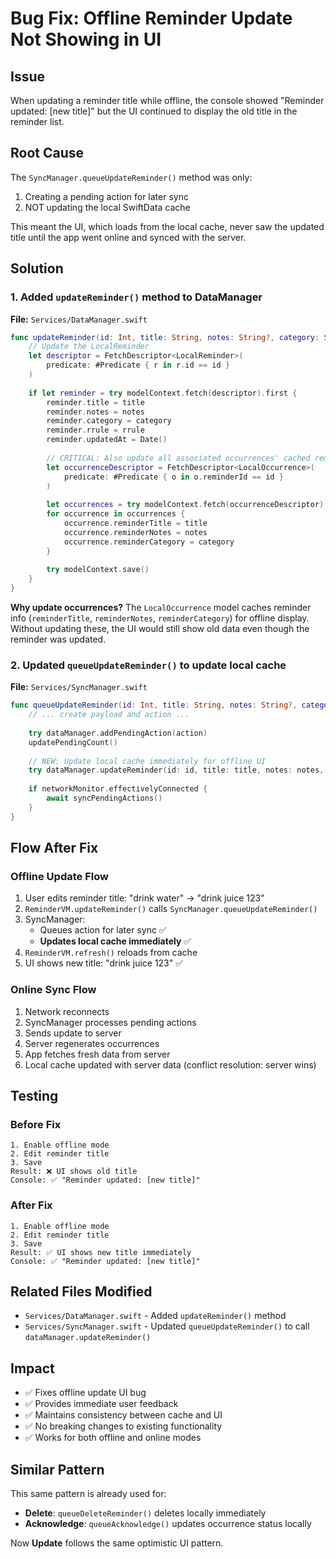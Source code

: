 # Bug Fix: Offline Reminder Update Not Showing in UI

## Issue
When updating a reminder title while offline, the console showed "Reminder updated: [new title]" but the UI continued to display the old title in the reminder list.

## Root Cause
The `SyncManager.queueUpdateReminder()` method was only:
1. Creating a pending action for later sync
2. NOT updating the local SwiftData cache

This meant the UI, which loads from the local cache, never saw the updated title until the app went online and synced with the server.

## Solution

### 1. Added `updateReminder()` method to DataManager
**File:** `Services/DataManager.swift`

```swift
func updateReminder(id: Int, title: String, notes: String?, category: String, rrule: String) throws {
    // Update the LocalReminder
    let descriptor = FetchDescriptor<LocalReminder>(
        predicate: #Predicate { r in r.id == id }
    )
    
    if let reminder = try modelContext.fetch(descriptor).first {
        reminder.title = title
        reminder.notes = notes
        reminder.category = category
        reminder.rrule = rrule
        reminder.updatedAt = Date()
        
        // CRITICAL: Also update all associated occurrences' cached reminder info
        let occurrenceDescriptor = FetchDescriptor<LocalOccurrence>(
            predicate: #Predicate { o in o.reminderId == id }
        )
        
        let occurrences = try modelContext.fetch(occurrenceDescriptor)
        for occurrence in occurrences {
            occurrence.reminderTitle = title
            occurrence.reminderNotes = notes
            occurrence.reminderCategory = category
        }
        
        try modelContext.save()
    }
}
```

**Why update occurrences?**
The `LocalOccurrence` model caches reminder info (`reminderTitle`, `reminderNotes`, `reminderCategory`) for offline display. Without updating these, the UI would still show old data even though the reminder was updated.

### 2. Updated `queueUpdateReminder()` to update local cache
**File:** `Services/SyncManager.swift`

```swift
func queueUpdateReminder(id: Int, title: String, notes: String?, category: String, rrule: String, tz: String) async throws {
    // ... create payload and action ...
    
    try dataManager.addPendingAction(action)
    updatePendingCount()
    
    // NEW: Update local cache immediately for offline UI
    try dataManager.updateReminder(id: id, title: title, notes: notes, category: category, rrule: rrule)
    
    if networkMonitor.effectivelyConnected {
        await syncPendingActions()
    }
}
```

## Flow After Fix

### Offline Update Flow
1. User edits reminder title: "drink water" → "drink juice 123"
2. `ReminderVM.updateReminder()` calls `SyncManager.queueUpdateReminder()`
3. SyncManager:
   - Queues action for later sync ✅
   - **Updates local cache immediately** ✅
4. `ReminderVM.refresh()` reloads from cache
5. UI shows new title: "drink juice 123" ✅

### Online Sync Flow
1. Network reconnects
2. SyncManager processes pending actions
3. Sends update to server
4. Server regenerates occurrences
5. App fetches fresh data from server
6. Local cache updated with server data (conflict resolution: server wins)

## Testing

### Before Fix
```
1. Enable offline mode
2. Edit reminder title
3. Save
Result: ❌ UI shows old title
Console: ✅ "Reminder updated: [new title]"
```

### After Fix
```
1. Enable offline mode
2. Edit reminder title
3. Save
Result: ✅ UI shows new title immediately
Console: ✅ "Reminder updated: [new title]"
```

## Related Files Modified
- `Services/DataManager.swift` - Added `updateReminder()` method
- `Services/SyncManager.swift` - Updated `queueUpdateReminder()` to call `dataManager.updateReminder()`

## Impact
- ✅ Fixes offline update UI bug
- ✅ Provides immediate user feedback
- ✅ Maintains consistency between cache and UI
- ✅ No breaking changes to existing functionality
- ✅ Works for both offline and online modes

## Similar Pattern
This same pattern is already used for:
- **Delete**: `queueDeleteReminder()` deletes locally immediately
- **Acknowledge**: `queueAcknowledge()` updates occurrence status locally

Now **Update** follows the same optimistic UI pattern.
